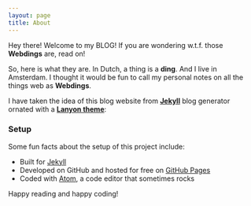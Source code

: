 ```yaml
---
layout: page
title: About
---
```


<p class="message">
  Hey there! Welcome to my BLOG! If you are wondering w.t.f. those <strong>Webdings</strong> are, read on!
</p>

So, here is what they are. In Dutch, a thing is a **ding**. And I live in Amsterdam. I thought it would be fun to call my personal notes on all the things web as **Webdings**.

I have taken the idea of this blog website from **[Jekyll](https://jekyllrb.com/)** blog generator ornated with a **[Lanyon theme](http://lanyon.getpoole.com)**:

<h3>
  <strong>Setup</strong>
</h3>

Some fun facts about the setup of this project include:

*   Built for [Jekyll](http://jekyllrb.com)
*   Developed on GitHub and hosted for free on [GitHub Pages](https://pages.github.com)
*   Coded with [Atom](https://atom.io/), a code editor that sometimes rocks

Happy reading and happy coding!
